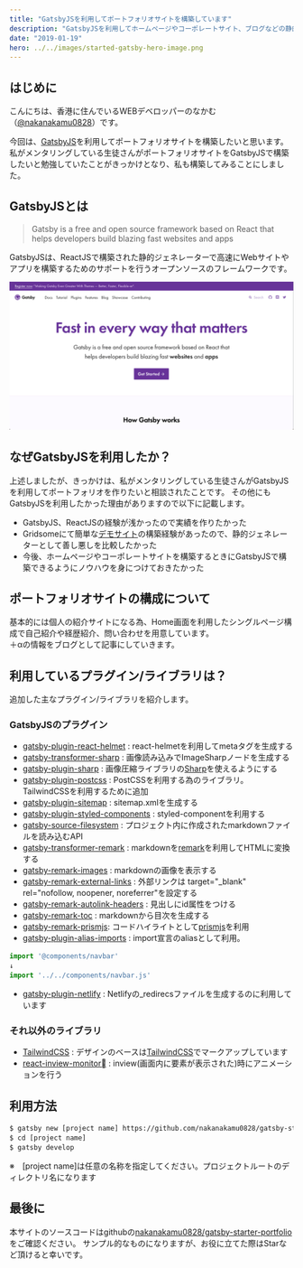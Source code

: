```yaml
---
title: "GatsbyJSを利用してポートフォリオサイトを構築しています"
description: "GatsbyJSを利用してホームページやコーポレートサイト、ブログなどの静的サイトが構築できるようにまずはポートフォリオサイトを作ってみた"
date: "2019-01-19"
hero: ../../images/started-gatsby-hero-image.png
---
```


## はじめに

こんにちは、香港に住んでいるWEBデベロッパーのなかむ（[@nakanakamu0828](https://twitter.com/nakanakamu0828)）です。

今回は、[GatsbyJS](https://www.gatsbyjs.org/)を利用してポートフォリオサイトを構築したいと思います。
私がメンタリングしている生徒さんがポートフォリオサイトをGatsbyJSで構築したいと勉強していたことがきっかけとなり、私も構築してみることにしました。

## GatsbyJSとは

> Gatsby is a free and open source framework based on React that helps developers build blazing fast websites and apps

GatsbyJSは、ReactJSで構築された静的ジェネレーターで高速にWebサイトやアプリを構築するためのサポートを行うオープンソースのフレームワークです。

![GatsbyJSとは](../../images/gatsby-site-home.png)


## なぜGatsbyJSを利用したか？
上述しましたが、きっかけは、私がメンタリングしている生徒さんがGatsbyJSを利用してポートフォリオを作りたいと相談されたことです。
その他にもGatsbyJSを利用したかった理由がありますので以下に記載します。

- GatsbyJS、ReactJSの経験が浅かったので実績を作りたかった
- Gridsomeにて簡単な[デモサイト](https://gridsome-starter-site.netlify.com/)の構築経験があったので、静的ジェネレーターとして善し悪しを比較したかった
- 今後、ホームページやコーポレートサイトを構築するときにGatsbyJSで構築できるようにノウハウを身につけておきたかった


## ポートフォリオサイトの構成について
基本的には個人の紹介サイトになる為、Home画面を利用したシングルページ構成で自己紹介や経歴紹介、問い合わせを用意しています。  
＋αの情報をブログとして記事にしていきます。


## 利用しているプラグイン/ライブラリは？
追加した主なプラグイン/ライブラリを紹介します。

### GatsbyJSのプラグイン
- [gatsby-plugin-react-helmet](https://www.gatsbyjs.org/packages/gatsby-plugin-react-helmet/) : react-helmetを利用してmetaタグを生成する
- [gatsby-transformer-sharp](https://www.gatsbyjs.org/packages/gatsby-transformer-sharp/) : 画像読み込みでImageSharpノードを生成する
- [gatsby-plugin-sharp](https://www.gatsbyjs.org/packages/gatsby-plugin-sharp/) : 画像圧縮ライブラリの[Sharp](https://github.com/lovell/sharp)を使えるようにする
- [gatsby-plugin-postcss](https://www.gatsbyjs.org/packages/gatsby-plugin-postcss/) : PostCSSを利用する為のライブラリ。TailwindCSSを利用するために追加
- [gatsby-plugin-sitemap](https://www.gatsbyjs.org/packages/gatsby-plugin-sitemap/) : sitemap.xmlを生成する
- [gatsby-plugin-styled-components](https://www.gatsbyjs.org/packages/gatsby-plugin-styled-components/) : styled-componentを利用する
- [gatsby-source-filesystem](https://www.gatsbyjs.org/packages/gatsby-source-filesystem/) : プロジェクト内に作成されたmarkdownファイルを読み込むAPI
- [gatsby-transformer-remark](https://www.gatsbyjs.org/packages/gatsby-transformer-remark/) : markdownを[remark](https://remark.js.org/)を利用してHTMLに変換する
- [gatsby-remark-images](https://www.gatsbyjs.org/packages/gatsby-remark-images/) : markdownの画像を表示する
- [gatsby-remark-external-links](https://www.gatsbyjs.org/packages/gatsby-remark-external-links/) : 外部リンクは target="_blank" rel="nofollow, noopener, noreferrer"を設定する
- [gatsby-remark-autolink-headers](https://www.gatsbyjs.org/packages/gatsby-remark-autolink-headers/) : 見出しにid属性をつける
- [gatsby-remark-toc](https://www.gatsbyjs.org/packages/gatsby-transformer-remark/) : markdownから目次を生成する
- [gatsby-remark-prismjs](https://www.gatsbyjs.org/packages/gatsby-remark-prismjs/): コードハイライトとして[prismjs](https://prismjs.com/)を利用
- [gatsby-plugin-alias-imports](https://www.gatsbyjs.org/packages/gatsby-plugin-alias-imports/) : import宣言のaliasとして利用。

```javascript
import '@components/navbar'
↓
import '../../components/navbar.js'
```

- [gatsby-plugin-netlify](https://www.gatsbyjs.org/packages/gatsby-plugin-netlify/) : Netlifyの_redirecsファイルを生成するのに利用しています

### それ以外のライブラリ
- [TailwindCSS](https://tailwindcss.com/docs/what-is-tailwind/) : デザインのベースは[TailwindCSS](https://tailwindcss.com/docs/what-is-tailwind/)でマークアップしています
- [react-inview-monitor](https://www.npmjs.com/package/react-inview-monitor) : inview(画面内に要素が表示された)時にアニメーションを行う


## 利用方法

```bash
$ gatsby new [project name] https://github.com/nakanakamu0828/gatsby-starter-portfolio
$ cd [project name]
$ gatsby develop
```
※　[project name]は任意の名称を指定してください。プロジェクトルートのディレクトリ名になります


## 最後に
本サイトのソースコードはgithubの[nakanakamu0828/gatsby-starter-portfolio](https://github.com/nakanakamu0828/gatsby-starter-portfolio) をご確認ください。
サンプル的なものになりますが、お役に立てた際はStarなど頂けると幸いです。

<iframely href="https://github.com/nakanakamu0828/gatsby-starter-portfolio"></iframely>